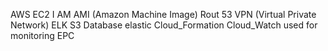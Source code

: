AWS
EC2
I AM
AMI (Amazon Machine Image)
Rout 53
VPN (Virtual Private Network) 
ELK 
S3 Database
elastic 
Cloud_Formation 
Cloud_Watch  used for monitoring
EPC

